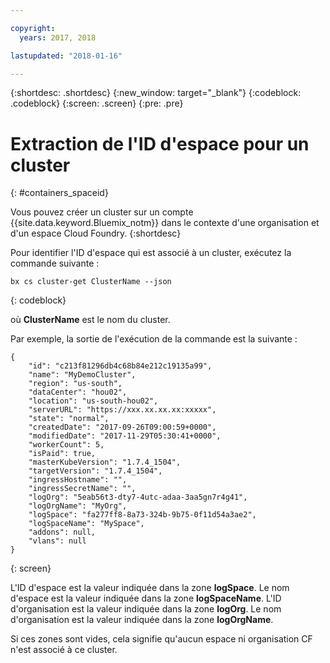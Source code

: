 ```yaml
---

copyright:
  years: 2017, 2018

lastupdated: "2018-01-16"

---
```


{:shortdesc: .shortdesc}
{:new_window: target="_blank"}
{:codeblock: .codeblock}
{:screen: .screen}
{:pre: .pre}


# Extraction de l'ID d'espace pour un cluster
{: #containers_spaceid}

Vous pouvez créer un cluster sur un compte {{site.data.keyword.Bluemix_notm}} dans le contexte d'une organisation et d'un espace Cloud Foundry. 
{:shortdesc}

Pour identifier l'ID d'espace qui est associé à un cluster, exécutez la commande suivante :

```
bx cs cluster-get ClusterName --json
```
{: codeblock}

où **ClusterName** est le nom du cluster.


Par exemple, la sortie de l'exécution de la commande est la suivante :

```
{
    "id": "c213f81296db4c68b84e212c19135a99",
    "name": "MyDemoCluster",
    "region": "us-south",
    "dataCenter": "hou02",
    "location": "us-south-hou02",
    "serverURL": "https://xxx.xx.xx.xx:xxxxx",
    "state": "normal",
    "createdDate": "2017-09-26T09:00:59+0000",
    "modifiedDate": "2017-11-29T05:30:41+0000",
    "workerCount": 5,
    "isPaid": true,
    "masterKubeVersion": "1.7.4_1504",
    "targetVersion": "1.7.4_1504",
    "ingressHostname": "",
    "ingressSecretName": "",
    "logOrg": "5eab56t3-dty7-4utc-adaa-3aa5gn7r4g41",
    "logOrgName": "MyOrg",
    "logSpace": "fa277ff8-8a73-324b-9b75-0f11d54a3ae2",
    "logSpaceName": "MySpace",
    "addons": null,
    "vlans": null
}
```
{: screen}

L'ID d'espace est la valeur indiquée dans la zone **logSpace**.
Le nom d'espace est la valeur indiquée dans la zone **logSpaceName**.
L'ID d'organisation est la valeur indiquée dans la zone **logOrg**.
Le nom d'organisation est la valeur indiquée dans la zone **logOrgName**.

Si ces zones sont vides, cela signifie qu'aucun espace ni organisation CF n'est associé à ce cluster.



